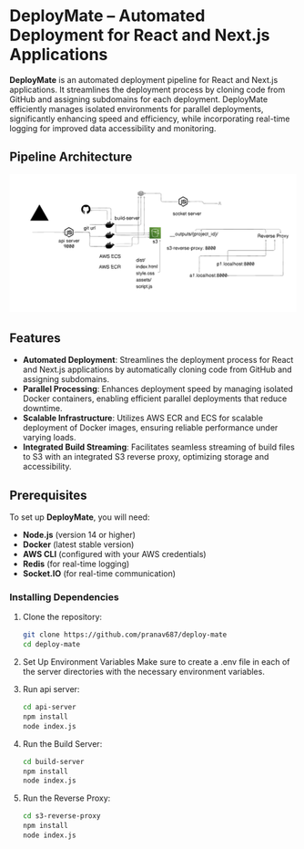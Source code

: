 # DeployMate – Automated Deployment for React and Next.js Applications

**DeployMate** is an automated deployment pipeline for React and Next.js applications. It streamlines the deployment process by cloning code from GitHub and assigning subdomains for each deployment. DeployMate efficiently manages isolated environments for parallel deployments, significantly enhancing speed and efficiency, while incorporating real-time logging for improved data accessibility and monitoring.

## Pipeline Architecture
![DeployMate Architecture](deploymate_diagram.png)

## Features

- **Automated Deployment**: Streamlines the deployment process for React and Next.js applications by automatically cloning code from GitHub and assigning subdomains.
- **Parallel Processing**: Enhances deployment speed by managing isolated Docker containers, enabling efficient parallel deployments that reduce downtime.
- **Scalable Infrastructure**: Utilizes AWS ECR and ECS for scalable deployment of Docker images, ensuring reliable performance under varying loads.
- **Integrated Build Streaming**: Facilitates seamless streaming of build files to S3 with an integrated S3 reverse proxy, optimizing storage and accessibility.

## Prerequisites

To set up **DeployMate**, you will need:

- **Node.js** (version 14 or higher)
- **Docker** (latest stable version)
- **AWS CLI** (configured with your AWS credentials)
- **Redis** (for real-time logging)
- **Socket.IO** (for real-time communication)

### Installing Dependencies

1. Clone the repository:

   ```bash
   git clone https://github.com/pranav687/deploy-mate
   cd deploy-mate
   ```

2. Set Up Environment Variables
Make sure to create a .env file in each of the server directories with the necessary environment variables.

3. Run api server:

   ```bash
   cd api-server
   npm install
   node index.js
   ```

4. Run the Build Server:

   ```bash
   cd build-server
   npm install
   node index.js
   ```
4. Run the Reverse Proxy:

   ```bash
   cd s3-reverse-proxy
   npm install
   node index.js
   ```





